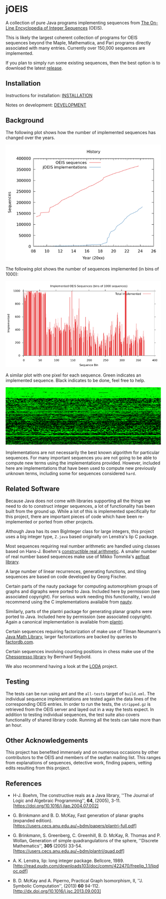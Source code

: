 jOEIS
=====

A collection of pure Java programs implementing sequences from [The
On-Line Encyclopedia of Integer Sequences](https://oeis.org/) (OEIS).

This is likely the largest coherent collection of programs for OEIS
sequences beyond the Maple, Mathematica, and Pari programs directly
associated with many entries.  Currently over 150,000 sequences are
implemented.

If you plan to simply run some existing sequences, then the best
option is to download the latest [release](releases).

Installation
------------

Instructions for installation: [INSTALLATION](INSTALL.md)

Notes on development: [DEVELOPMENT](DEV_NOTES.md)

Background
----------

The following plot shows how the number of implemented sequences has
changed over the years.

![history-plot](doc/oeis-history.png)

The following plot shows the number of sequences implemented (in bins
of 1000):

![done-plot](doc/oeis-done.png)

A similar plot with one pixel for each sequence. Green indicates an
implemented sequence. Black indicates to be done, feel free to help.

![implemented-plot](doc/oeis-implemented.png)

Implementations are not necessarily the best known algorithm for
particular sequences.  For many important sequences you are not going
to be able to compute new terms using the implementations provided.
However, included here are implementations that have been used to
compute new previously unknown terms, including some for sequences
considered ```hard```.

Related Software
----------------

Because Java does not come with libraries supporting all the things we
need to do to construct integer sequences, a lot of functionality has
been built from the ground up.  While a lot of this is implemented
specifically for this project, there are important pieces of code
which have been re-implemented or ported from other projects.

Although Java has its own BigInteger class for large integers, this
project uses a big integer type, ```Z.java``` based originally on
Lenstra's lip C package.

Most sequences requiring real number arithmetic are handled using
classes based on Hans-J. Boehm's [constructible real
arithmetic](http://www.hboehm.info/crcalc/CRCalc.html).  A smaller
number of real number based sequences make use of Mikko Tommila's
[apfloat library](http://www.apfloat.org/apfloat_java/).

A large number of linear recurrences, generating functions, and tiling
sequences are based on code developed by Georg Fischer.

Certain parts of the nauty package for computing automorphism groups
of graphs and digraphs were ported to Java.  Included here by
permission (see associated copyright).  For serious work needing this
functionality, I would recommend using the C implementations available
from [nauty](http://users.cecs.anu.edu.au/~bdm/nauty/).

Similarly, parts of the plantri package for generating planar graphs
were ported to Java. Included here by permission (see associated
copyright).  Again a canonical implementation is available from
[plantri](https://users.cecs.anu.edu.au/~bdm/plantri/).

Certain sequences requiring factorization of make use of Tilman Neumann's
[Java Math Library](https://github.com/TilmanNeumann/java-math-library),
larger factorizations are backed by queries to
[factordb.com](http://factordb.com).

Certain sequences involving counting positions in chess make use of
the [Chesspresso library](http://www.chesspresso.org/) by Bernhard
Seybold.

We also recommend having a look at the
[LODA](https://github.com/loda-lang/loda-programs)
project.

Testing
-------

The tests can be run using ant and the `all-tests` target of
`build.xml`.  The individual sequence implementations are tested again
the data lines of the corresponding OEIS entries. In order to run the
tests, the ```stripped.gz``` is retrieved from the OEIS server and
layed out in a way the tests expect.  In addition to testing
individual sequences, the test suite also covers functionality of
shared library code.  Running all the tests can take more than an
hour.

Other Acknowledgements
----------------------

This project has benefited immensely and on numerous occasions by
other contributors to the OEIS and members of the seqfan mailing list.
This ranges from explanations of sequences, detective work, finding
papers, vetting edits resulting from this project.

References
----------

* H-J. Boehm, The constructive reals as a Java library, ''The Journal
  of Logic and Algebraic Programming'', **64**, (2005),
  3-11. [https://doi.org/10.1016/j.jlap.2004.07.002]

* G. Brinkmann and B. D. McKay, Fast generation of planar graphs
  (expanded
  edition). [https://users.cecs.anu.edu.au/~bdm/papers/plantri-full.pdf]

* G. Brinkmann, S. Greenberg, C. Greenhill, B. D. McKay, R. Thomas and
  P. Wollan, Generation of simple quadrangulations of the sphere,
  ''Discrete Mathematics'', **305** (2005)
  33-54. [https://users.cecs.anu.edu.au/~bdm/plantri/quad.pdf]

* A. K. Lenstra, lip: long integer package. Bellcore,
  1989. [http://read.pudn.com/downloads103/doc/comm/422470/freelip_1.1/lipdoc.pdf]

* B. D. McKay and A. Piperno, Practical Graph Isomorphism, II,
  ''J. Symbolic Computation'', (2013) **60**
  94-112. [http://dx.doi.org/10.1016/j.jsc.2013.09.003]

